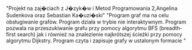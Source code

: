 "Projekt na zaj�ciach z J�zyk�w i Metod Programowania 2,Angelina Sudenkova oraz Sebastian Ka�uzi�ski" 
"Program graf ma na celu obsługiwanie grafów. Program działa w trybie nie interaktywnym. Program pozwala na przeszukiwanie grafu przy pomocy algorytmu BFS (breadth-first search) jak i również na znalezienie najkrótszej ścieżki przy pomocy algorytmu Dijkstry. Program czyta i zapisuje grafy w ustalonym formacie "
